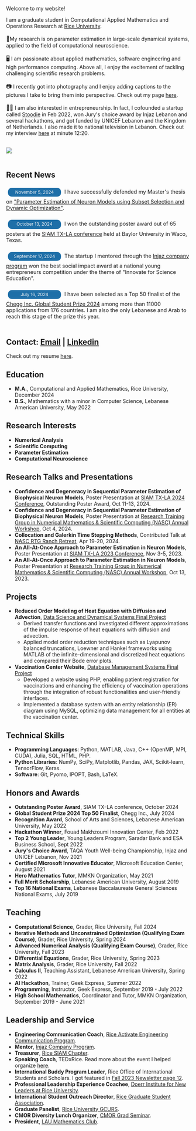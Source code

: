 <body>
    <p class="title-display">Welcome to my website! </p>                 
    <p class="p-display">
    I am a graduate student in Computational Applied Mathematics and Operations Research at <a href="https://cmor.rice.edu/" target="_blank">Rice University</a>. <br/><br/>
    <span style="font-size: 15px">🧠</span>My research is on parameter estimation in large-scale dynamical systems, applied to the field of computational neuroscience.<br/><br/>
    <span style="font-size: 15px;">🖥️</span> I am passionate about applied mathematics, software engineering and high performance computing. Above all, I enjoy the excitement of tackling challenging scientific research problems. <br/><br/>
    <span style="font-size: 15px">📷</span> I recently got into photography and I enjoy adding captions to the pictures I take to bring them into perspective. Check out my page  <a href="https://www.instagram.com/captured_thoughtsandmemories/" target="_blank">here</a>. <br/><br/>
    <span style="font-size: 15px">👨‍💼</span> I am also interested in entrepreneurship. In fact, I cofounded a startup called <a href="https://www.instagram.com/stoodie.lb/" target="_blank">Stoodie</a> in Feb 2022, won Jury's choice award by Injaz Lebanon and several hackathons, and got funded by UNICEF Lebanon and the Kingdom of Netherlands. I also made it to national television in Lebanon. Check out my interview <a href="https://www.youtube.com/watch?v=7nYVsNGiFgs" target="_blank">here</a> at minute 12:20. <br/><br/>
    </p>
    <a href="https://hits.seeyoufarm.com"><img src="https://hits.seeyoufarm.com/api/count/incr/badge.svg?url=https%3A%2F%2Fanwarkhaddaj.github.io&count_bg=%2379A6E9&title_bg=%23555555&icon=&icon_color=%23E7E7E7&title=Website+Views+Today/Total&edge_flat=false"/></a>  <br/><br/>
</body>       


## Recent News
<body>     
    <span style="font-size: 15px;">
    <div class="floating-block" style="background-color: #1E6FA8; color: #f5f5f5; padding: 5px 10px; border-radius: 10px; display: inline-block; margin: 5px; width: 125px; text-align: center;">
        <p style="margin: 0; font-size: 0.75rem; line-height: 1.2;">November 5, 2024</p>
    </div>
    <span style="font-size: 0.9rem;"> I have successfully defended my Master's thesis on <a href="https://events.rice.edu/event/364768-parameter-estimation-of-neuron-models-using-subset" target="_blank">"Parameter Estimation of Neuron Models using Subset Selection and Dynamic Optimization"</a>.</span>
    <br/><br/>
    </span>
    <span style="font-size: 15px;">
    <div class="floating-block" style="background-color: #1E6FA8; color: #f5f5f5; padding: 5px 10px; border-radius: 10px; display: inline-block; margin: 5px; width: 125px; text-align: center;">
        <p style="margin: 0; font-size: 0.75rem; line-height: 1.2;">October 13, 2024</p>
    </div>
    <span style="font-size: 0.9rem;"> I won the outstanding poster award out of 65 posters at the 
        <a href="https://math.artsandsciences.baylor.edu/conferences/siam-conference" target="_blank">SIAM TX-LA conference</a>
        held at Baylor University in Waco, Texas.</span>
    <br/><br/>
    </span>
    <span style="font-size: 15px;">
    <div class="floating-block" style="background-color: #1E6FA8; color: #f5f5f5; padding: 5px 10px; border-radius: 10px; display: inline-block; margin: 5px; width: 125px; text-align: center;">
        <p style="margin: 0; font-size: 0.75rem; line-height: 1.2;">September 17, 2024</p>
    </div>
    <span style="font-size: 0.9rem;"> The startup I mentored through the 
        <a href="https://www.injaz-lebanon.org/activities/programs/companyprogram.html" target="_blank">Injaz company program</a>
        won the best social impact award at a national young entrepreneurs competition under the theme of "Innovate for Science Education".</span>
    <br/><br/>
    </span>
    <span style="font-size: 15px;">
    <div class="floating-block" style="background-color: #1E6FA8; color: #f5f5f5; padding: 5px 10px; border-radius: 10px; display: inline-block; margin: 5px; width: 125px; text-align: center;">
        <p style="margin: 0; font-size: 0.75rem; line-height: 1.2;">July 16, 2024</p>
    </div>
    <span style="font-size: 0.9rem;"> I have been selected as a Top 50 finalist of the <a href="https://www.chegg.org/global-student-prize-top-50-2024" target="_blank">Chegg Inc. Global Student Prize 2024</a> among more than 11000 applications from 176 countries. I am also the only Lebanese and Arab to reach this stage of the prize this year.</span>
    <br/><br/>
    </span>
</body> 

## Contact: [Email](mailto:anwar.khaddage@gmail.com) | [Linkedin](https://www.linkedin.com/in/anwarkhaddaj/)
Check out my resume [here](Anwar_Khaddaj_Resume.pdf).

## Education 
- **M.A.**, Computational and Applied Mathematics, Rice University, December 2024
- **B.S.**,  Mathematics with a minor in Computer Science, Lebanese American University, May 2022
 
## Research Interests
- **Numerical Analysis**
- **Scientific Computing**
- **Parameter Estimation** 
- **Computational Neuroscience**


## Research Talks and Presentations
- **Confidence and Degeneracy in Sequential Parameter Estimation of Biophysical Neuron Models**, Poster Presentation at [SIAM TX-LA 2024 Conference](https://math.artsandsciences.baylor.edu/conferences/siam-conference), Outstanding Poster Award, Oct 11-13, 2024. 
- **Confidence and Degeneracy in Sequential Parameter Estimation of Biophysical Neuron Models**, Poster Presentation at [Research Training Group in
Numerical Mathematics & Scientific Computing (NASC) Annual Workshop](https://drive.google.com/file/d/1SjDLnC96HY40dz2G-Q8Vw_CyqgLaNr8t/view), Oct 4, 2024. 
- **Collocation and Galerkin Time Stepping Methods**, Contributed Talk at [NASC RTG Ranch Retreat](https://sites.google.com/rice.edu/rtgranchretreat2024/home), Apr 19-20, 2024.
- **An All-At-Once Approach to Parameter Estimation in Neuron Models**, Poster Presentation at [SIAM TX-LA 2023 Conference](https://userweb.ucs.louisiana.edu/~C00424602/SIAMTXLA2023/minisymposia.html), Nov 3-5, 2023.
- **An All-At-Once Approach to Parameter Estimation in Neuron Models**, Poster Presentation at [Research Training Group in
Numerical Mathematics & Scientific Computing (NASC) Annual Workshop](https://drive.google.com/file/d/1kb-_YnmzEHVHXzucAvJq6HyDOL_5TAVg/view), Oct 13, 2023.


## Projects
- **Reduced Order Modeling of Heat Equation with Diffusion and Advection**, [Data Science and Dynamical Systems Final Project](https://github.com/AnwarKhaddaj/ROM-of-Heat-Equation)
  - Derived transfer functions and investigated different approximations of the impulse response of heat equations with diffusion and advection.
  - Applied model order reduction techniques such as Lyapunov balanced truncations, Loewner and Hankel frameworks using MATLAB of the infinite-dimensional and discretized heat equations and       compared their Bode error plots.
- **Vaccination Center Website**, [Database Management Systems Final Project](https://github.com/AnwarKhaddaj/DatabaseProject)
  - Developed a website using PHP, enabling patient registration for vaccinations and enhancing the efficiency of vaccination
    operations through the integration of robust functionalities and user-friendly interfaces.
  - Implemented a database system with an entity relationship (ER) diagram using MySQL, optimizing data management for all
    entities at the vaccination center.

## Technical Skills
- **Programming Languages**: Python, MATLAB, Java, C++ (OpenMP, MPI, CUDA), Julia, SQL, HTML, PHP.
- **Python Libraries**: NumPy, SciPy, Matplotlib, Pandas, JAX, Scikit-learn, TensorFlow, Keras.
- **Software**: Git, Pyomo, IPOPT, Bash, LaTeX.

## Honors and Awards 
- **Outstanding Poster Award**, SIAM TX-LA conference, October 2024
- **Global Student Prize 2024 Top 50 Finalist**, Chegg Inc., July 2024
- **Recognition Award**, School of Arts and Sciences, Lebanese American University, May 2022
- **Hackathon Winner**, Fouad Makhzoumi Innovation Center, Feb 2022
- **Top 2 Young Leader**, Young Leaders Program, Saradar Bank and ESA Business School, Sept 2022
- **Jury's Choice Award**, TAQA Youth Well-being Championship, Injaz and UNICEF Lebanon, Nov 2021
- **Certified Microsoft Innovative Educator**, Microsoft Education Center, August 2021
- **Hero Mathematics Tutor**, MMKN Organization, May 2021
- **Full Merit Scholarship**, Lebanese American University, August 2019
- **Top 16 National Exams**, Lebanese Baccalaureate General Sciences National Exams, July 2019

## Teaching 
- **Computational Science**, Grader, Rice University, Fall 2024
- **Iterative Methods and Unconstrained Optimization (Qualifying Exam Course)**, Grader, Rice University, Spring 2024
- **Advanced Numerical Analysis (Qualifying Exam Course)**, Grader, Rice University, Fall 2023
- **Differential Equations**, Grader, Rice University, Spring 2023
- **Matrix Analysis**, Grader, Rice University, Fall 2022
- **Calculus II**, Teaching Assistant, Lebanese American University, Spring 2022
- **AI Hackathon**, Trainer, Geek Express, Summer 2022
- **Programming**, Instructor, Geek Express, September 2019 - July 2022
- **High School Mathematics**, Coordinator and Tutor, MMKN Organization, September 2019 - June 2021

## Leadership and Service
- **Engineering Communication Coach**, [Rice Activate Engineering Communication Program](https://engineering.rice.edu/activate/activate-coaches).
- **Mentor**, [Injaz Company Program](https://www.injaz-lebanon.org/activities/programs/companyprogram.html).
- **Treasurer**, [Rice SIAM Chapter](https://www.cmor-faculty.rice.edu/~siamchapter/).
- **Speaking Coach**, TEDxRice. Read more about the event I helped organize [here](https://www.ricethresher.org/article/2022/11/tedxriceu-conference-addresses-climate-change).
- **International Buddy Program Leader**, Rice Office of International Students and Scholars. I got featured in [Fall 2023 Newsletter page 12](https://repository.rice.edu/server/api/core/bitstreams/8c916a3b-e39c-49c1-bd51-2fcff8bdf743/content).
- **Professional Leadership Experience Coachee**, [Doerr Institute for New Leaders at Rice University](https://doerr.rice.edu/).
- **International Student Outreach Director**, [Rice Graduate Student Association](https://gsa.rice.edu/). 
- **Graduate Panelist**, [Rice University GCURS](https://gcurs.rice.edu/).  
- **CMOR Diversity Lunch Organizer**, [CMOR Grad Seminar](https://events.rice.edu/event/347592-cmor-grad-seminar-cmor-diversity-lunch).
- **President**, [LAU Mathematics Club](https://www.instagram.com/mathematics.club.lau/).
